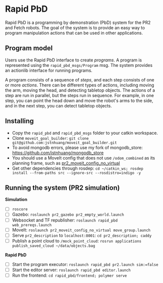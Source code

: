 # Rapid PbD

Rapid PbD is a programming by demonstration (PbD) system for the PR2 and Fetch robots.
The goal of the system is to provide an easy way to program manipulation actions that can be used in other applications.

## Program model
Users use the Rapid PbD interface to create *programs*.
A program is represented using the `rapid_pbd_msgs/Program` msg.
The system provides an actionlib interface for running programs.

A program consists of a sequence of *steps*, and each step consists of one or more *actions*.
There can be different types of actions, including moving the arm, moving the head, and detecting tabletop objects.
The actions of a step are run in parallel, but the steps run in sequence.
For example, in one step, you can point the head down and move the robot's arms to the side, and in the next step, you can detect tabletop objects.

## Installing
- Copy the `rapid_pbd` and `rapid_pbd_msgs` folder to your catkin workspace.
- Clone `moveit_goal_builder`: `git clone git@github.com:jstnhuang/moveit_goal_builder.git`
- To avoid mongodb errors, please use my fork of mongodb_store: https://github.com/jstnhuang/mongodb_store
- You should use a MoveIt config that does not use `/odom_combined` as its planning frame, such as [pr2_moveit_config_no_virtual](https://github.com/jstnhuang/pr2_moveit_config_no_virtual)
- Get other dependencies through rosdep: `cd ~/catkin_ws; rosdep install --from-paths src --ignore-src --rosdistro=indigo -y`

## Running the system (PR2 simulation)
**Simulation**
- [ ] `roscore`
- [ ] Gazebo: `roslaunch pr2_gazebo pr2_empty_world.launch`
- [ ] Websocket and TF republisher: `roslaunch rapid_pbd web_prereqs.launch`
- [ ] MoveIt: `roslaunch pr2_moveit_config_no_virtual move_group.launch`
- [ ] Serve `pr2_description` to `localhost:8001`: `cd pr2_description; caddy`
- [ ] Publish a point cloud to `/mock_point_cloud`: `rosrun applications publish_saved_cloud ~/data/objects.bag`

**Rapid PbD**
- [ ] Start the program executor: `roslaunch rapid_pbd pr2.launch sim:=false`
- [ ] Start the editor server: `roslaunch rapid_pbd editor.launch`
- [ ] Run the frontend: `cd rapid_pbd/frontend; polymer serve`

